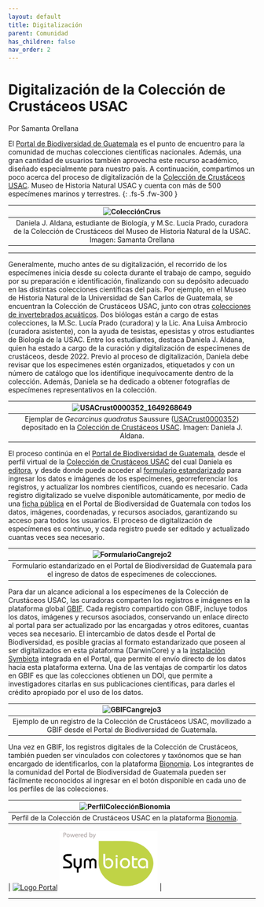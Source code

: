 ```yaml
---
layout: default
title: Digitalización
parent: Comunidad
has_children: false
nav_order: 2
---
```


# Digitalización de la Colección de Crustáceos USAC
Por Samanta Orellana

El [Portal de Biodiversidad de Guatemala](https://biodiversidad.gt) es el punto de encuentro para la comunidad de muchas colecciones científicas nacionales. Además, una gran cantidad de usuarios también aprovecha este recurso académico, diseñado especialmente para nuestro país. A continuación, compartimos un poco acerca del proceso de digitalización de la [Colección de Crustáceos USAC](https://tinyurl.com/usacru). Museo de Historia Natural USAC y cuenta con más de 500 especímenes marinos y terrestres.
{: .fs-5 .fw-300 }

|![ColecciónCrus](https://github.com/GuatemalaPortal/guatemalaportal.github.io/assets/69399374/b395a673-95fb-4100-8029-4299d0cc43d6)|
|:--:|
|Daniela J. Aldana, estudiante de Biología, y M.Sc. Lucía Prado, curadora de la Colección de Crustáceos del Museo de Historia Natural de la USAC. Imagen: Samanta Orellana|

---

Generalmente, mucho antes de su digitalización, el recorrido de los especímenes inicia desde su colecta durante el trabajo de campo, seguido por su preparación e identificación, finalizando con su depósito adecuado en las distintas colecciones científicas del país. Por ejemplo, en el Museo de Historia Natural de la Universidad de San Carlos de Guatemala, se encuentran la Colección de Crustáceos USAC, junto con otras [colecciones de invertebrados acuáticos](https://cbm.ccqqfar.usac.edu.gt/inicio/coleccion-de-invertebrados-acuaticos/). Dos biólogas están a cargo de estas colecciones, la M.Sc. Lucía Prado (curadora) y la Lic. Ana Luisa Ambrocio (curadora asistente), con la ayuda de tesistas, epesistas y otros estudiantes de Biología de la USAC. Entre los estudiantes, destaca Daniela J. Aldana, quien ha estado a cargo de la curación y digitalización de especímenes de crustáceos, desde 2022. Previo al proceso de digitalización, Daniela debe revisar que los especímenes estén organizados, etiquetados y con un número de catálogo que los identifique inequívocamente dentro de la colección. Además, Daniela se ha dedicado a obtener fotografías de especímenes representativos en la colección.

|![USACrust0000352_1649268649](https://github.com/GuatemalaPortal/guatemalaportal.github.io/assets/69399374/23c0b73c-44f5-4af9-8ed8-4dfc9f6b28a6)|
|:--:|
|Ejemplar de _Gecarcinus quadratus_ Saussure ([USACrust0000352](https://biodiversidad.gt/portal/collections/individual/index.php?occid=308055&clid=0)) depositado en la [Colección de Crustáceos USAC](https://biodiversidad.gt/portal/collections/misc/collprofiles.php?collid=72). Imagen: Daniela J. Aldana.|


El proceso continúa en el [Portal de Biodiversidad de Guatemala](https://biodiversidad.gt), desde el perfil virtual de la [Colección de Crustáceos USAC](https://biodiversidad.gt/portal/collections/misc/collprofiles.php?collid=72) del cual Daniela es [editora](https://guatemalaportal.github.io/docs/colecciones/permisos/#editores-del-perfil), y desde donde puede acceder al [formulario estandarizado](https://guatemalaportal.github.io/docs/colecciones/intro/datos/ingresodatos/) para ingresar los datos e imágenes de los especímenes, georreferenciar los registros, y actualizar los nombres científicos, cuando es necesario. Cada registro digitalizado se vuelve disponible automáticamente, por medio de una [ficha pública](https://biodiversidad.gt/portal/collections/individual/index.php?occid=308055) en el Portal de Biodiversidad de Guatemala con todos los datos, imágenes, coordenadas, y recursos asociados, garantizando su acceso para todos los usuarios. El proceso de digitalización de especímenes es contínuo, y cada registro puede ser editado y actualizado cuantas veces sea necesario. 

|![FormularioCangrejo2](https://github.com/GuatemalaPortal/guatemalaportal.github.io/assets/69399374/771a953e-c7bb-4812-8bec-2189ae9cfd16)|
|:--:|
|Formulario estandarizado en el Portal de Biodiversidad de Guatemala para el ingreso de datos de especímenes de colecciones.|

Para dar un alcance adicional a los especímenes de la Colección de Crustáceos USAC, las curadoras comparten los registros e imágenes en la plataforma global [GBIF](https://guatemalaportal.github.io/docs/colecciones/gbif/publicar/). Cada registro compartido con GBIF, incluye todos los datos, imágenes y recursos asociados, conservando un enlace directo al portal para ser actualizado por las encargadas y otros editores, cuantas veces sea necesario. El intercambio de datos desde el Portal de Biodiversidad, es posible gracias al formato estandarizado que poseen al ser digitalizados en esta plataforma (DarwinCore) y a la [instalación Symbiota](http://tinyurl.com/portalgbif) integrada en el Portal, que permite el envío directo de los datos hacia esta plataforma externa. Una de las ventajas de compartir los datos en GBIF es que las colecciones obtienen un DOI, que permite a investigadores citarlas en sus publicaciones científicas, para darles el crédito apropiado por el uso de los datos.

|![GBIFCangrejo3](https://github.com/GuatemalaPortal/guatemalaportal.github.io/assets/69399374/8de5b004-6c41-479b-92b3-9dc0ad8d5891)|
|:--:|
|Ejemplo de un registro de la Colección de Crustáceos USAC, movilizado a GBIF desde el Portal de Biodiversidad de Guatemala.|

Una vez en GBIF, los registros digitales de la Colección de Crustáceos, también pueden ser vinculados con colectores y taxónomos que se han encargado de identificarlos, con la plataforma [Bionomia](https://guatemalaportal.github.io/docs/colecciones/bionomia/). Los integrantes de la comunidad del Portal de Biodiversidad de Guatemala pueden ser fácilmente reconocidos al ingresar en el botón disponible en cada uno de los perfiles de las colecciones.

|![PerfilColecciónBionomia](https://github.com/GuatemalaPortal/guatemalaportal.github.io/assets/69399374/c3db479b-3a47-4920-8e40-6ff002281391)|
|:--:|
|Perfil de la Colección de Crustáceos USAC en la plataforma [Bionomia](https://es.bionomia.net/dataset/049fe945-6ef0-445a-bd88-f7337af1bb90).|

| [<img src="https://github.com/ksorellana/ksorellana.github.io/blob/main/_layouts/LogoPortalFotos.jpg?raw=true" alt="Logo Portal" width="300" height="300">](https://biodiversidad.gt/portal/)  [<img src="https://github.com/GuatemalaPortal/guatemalaportal.github.io/blob/main/static/PowerdBy.jpg?raw=true" alt="Logo Symbiota" width="200" height="120" >](https://symbiota.org/es) |

---
